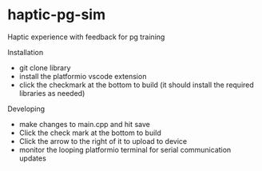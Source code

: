 # haptic-pg-sim
Haptic experience with feedback for pg training

Installation
- git clone library
- install the platformio vscode extension
- click the checkmark at the bottom to build (it should install the required libraries as needed)

Developing
- make changes to main.cpp and hit save
- Click the check mark at the bottom to build
- Click the arrow to the right of it to upload to device
- monitor the looping platformio terminal for serial communication updates

